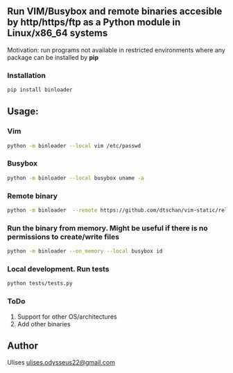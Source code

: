 ## Run VIM/Busybox and remote binaries accesible by http/https/ftp as a Python module in Linux/x86_64 systems

Motivation: run programs not available in restricted environments where
any package can be installed by **pip**


### Installation
```bash
pip install binloader
```

## Usage:
### Vim
```bash
python -m binloader --local vim /etc/passwd
```

### Busybox
```bash
python -m binloader --local busybox uname -a
```

### Remote binary
```bash
python -m binloader  --remote https://github.com/dtschan/vim-static/releases/download/v8.1.1045/vim --app vim /etc/passwd
```

### Run the binary from memory. Might be useful if there is no permissions to create/write files
```bash
python -m binloader --on_memory --local busybox id
```

### Local development. Run tests
```bash
python tests/tests.py
```

### ToDo
1. Support for other OS/architectures
2. Add other binaries

## Author

Ulises <ulises.odysseus22@gmail.com>
